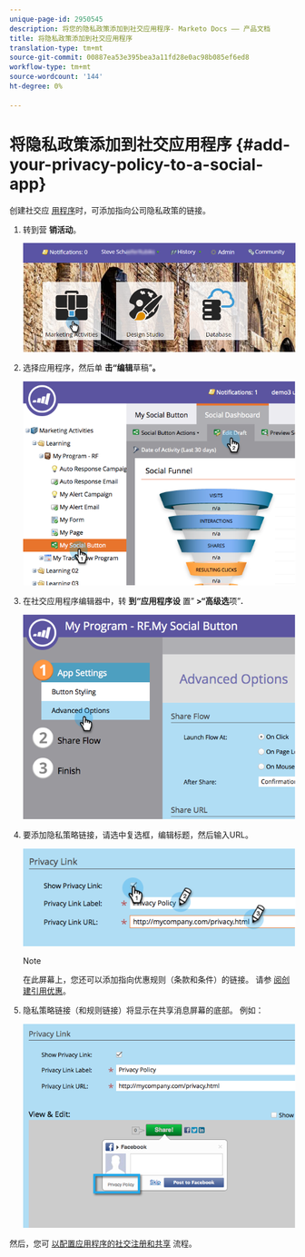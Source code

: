 ```yaml
---
unique-page-id: 2950545
description: 将您的隐私政策添加到社交应用程序- Marketo Docs —— 产品文档
title: 将隐私政策添加到社交应用程序
translation-type: tm+mt
source-git-commit: 00887ea53e395bea3a11fd28e0ac98b085ef6ed8
workflow-type: tm+mt
source-wordcount: '144'
ht-degree: 0%

---
```



# 将隐私政策添加到社交应用程序 {#add-your-privacy-policy-to-a-social-app}

创建社交应 [用程序](http://docs.marketo.com/display/docs/social)时，可添加指向公司隐私政策的链接。

1. 转到营 **销活动**。

   ![](assets/login-marketing-activities-4.png)

1. 选择应用程序，然后单 **击“编辑**&#x200B;草稿”**。**

   ![](assets/image2014-9-22-10-3a50-3a22.png)

1. 在社交应用程序编辑器中，转 **到“应用程序设** 置” **>“高级选**&#x200B;项”**.**

   ![](assets/image2014-9-22-10-3a50-3a38.png)

1. 要添加隐私策略链接，请选中复选框，编辑标题，然后输入URL。

   ![](assets/image2014-9-22-10-3a51-3a12.png)

   >[!NOTE]
   >
   >在此屏幕上，您还可以添加指向优惠规则（条款和条件）的链接。 请参 [阅创建引用优惠](../../../../product-docs/demand-generation/social/referral-offers/create-a-referral-offer.md)。

1. 隐私策略链接（和规则链接）将显示在共享消息屏幕的底部。 例如：

   ![](assets/image2014-9-22-10-3a52-3a16.png)

然后，您可 [以配置应用程序的社交注册和共享](../../../../product-docs/demand-generation/social/configuring-social-actions/configure-social-recommend-flow.md) 流程。
